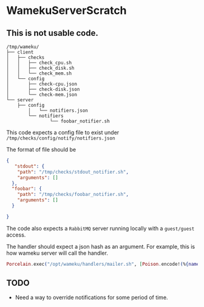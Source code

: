 # WamekuServerScratch

## This is not usable code.

```
/tmp/wameku/
├── client
│   ├── checks
│   │   ├── check_cpu.sh
│   │   ├── check_disk.sh
│   │   └── check_mem.sh
│   └── config
│       ├── check-cpu.json
│       ├── check-disk.json
│       └── check-mem.json
└── server
    ├── config
        │   └── notifiers.json
	    └── notifiers
	            └── foobar_notifier.sh
```

This code expects a config file to exist under `/tmp/checks/config/notify/notifiers.json`

The format of file should be

```json
{
   "stdout": {
    "path": "/tmp/checks/stdout_notifier.sh",
    "arguments": []
  },
  "foobar": {
    "path": "/tmp/checks/foobar_notifier.sh",
    "arguments": []
  }

}
```

The code also expects a `RabbitMQ` server running locally with a `guest/guest` access.

The handler should expect a json hash as an argument.
For example, this is how wameku server will call the handler.

```elixir
Porcelain.exec("/opt/wameku/handlers/mailer.sh", [Poison.encode!(%{name: "foo-check-disk", output: "OK", exit_code: 1})])
```

## TODO

* Need a way to override notifications for some period of time.
